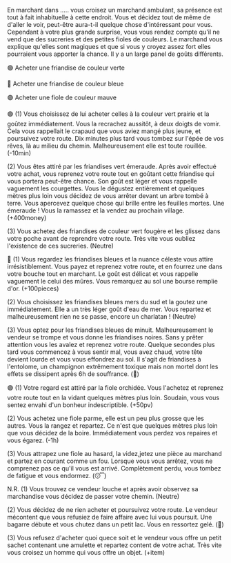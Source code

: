 En marchant dans ..... vous croisez un marchand ambulant, sa présence est tout à fait inhabituelle à cette endroit. Vous et décidez tout de même de d'aller le voir, peut-être aura-t-il quelque chose d'intéressant pour vous. Cependant à votre plus grande surprise, vous vous rendez compte qu'il ne vend que des sucreries et des petites fioles de couleurs. Le marchand vous explique qu'elles sont magiques et que si vous y croyez assez fort elles pourraient vous apporter la chance. Il y a un large panel de goûts différents.

🟢 Acheter une friandise de couleur verte

🔵 Acheter une friandise de couleur bleue

🟣 Acheter une fiole de couleur mauve


🟢
(1) Vous choisissez de lui acheter celles à la couleur vert prairie et la goûtez immédiatement. Vous la recrachez aussitôt, à deux doigts de vomir. Cela vous rappellait le crapaud que vous aviez mangé plus jeune, et poursuivez votre route. Dix minutes plus tard vous tombez sur l'épée de vos rêves, là au milieu du chemin.  Malheureusement elle est toute rouillée.
(-10min)

(2) Vous êtes attiré par les friandises vert émeraude. Après avoir effectué votre achat, vous reprenez votre route tout en goûtant cette friandise qui vous portera peut-être chance. Son goût est léger et vous rappelle vaguement les courgettes. Vous le dégustez entièrement et quelques mètres plus loin vous décidez de vous arrêter devant un arbre tombé à terre. Vous apercevez quelque chose qui brille entre les feuilles mortes. Une émeraude ! Vous la ramassez et la vendez au prochain village.
(+400money)

(3) Vous achetez des friandises de couleur vert fougère et les glissez dans votre poche avant de reprendre votre route. Très vite vous oubliez l'existence de ces sucreries.
(Neutre)

🔵
(1) Vous regardez les friandises bleues et la nuance céleste vous attire irrésistiblement. Vous payez et reprenez votre route, et en fourrez une dans votre bouche tout en marchant. Le goût est délicat et vous rappelle vaguement le celui des mûres. Vous remarquez au sol une bourse remplie d'or.
(+100pieces)

(2) Vous choisissez les friandises bleues mers du sud et la goutez une immédiatement. Elle a un très léger goût d'eau de mer. Vous repartez et malheureusement rien ne se passe, encore un charlatan !
(Neutre)

(3) Vous optez pour les friandises bleues de minuit. Malheureusement le vendeur se trompe et vous donne les friandises noires. Sans y prêter attention vous les avalez et reprenez votre route. Quelque secondes plus tard vous commencez à vous sentir mal, vous avez chaud, votre tête devient lourde et vous vous effondrez au sol. Il s'agit de friandises à l'entolome, un champignon extrêmement toxique mais non mortel dont les effets se dissipent après 6h de souffrance.
(🤕)

🟣
(1) Votre regard est attiré par la fiole orchidée. Vous l'achetez et reprenez votre route tout en la vidant quelques mètres plus loin. Soudain, vous vous sentez envahi d'un bonheur indescriptible.
(+50pv)

(2) Vous achetez une fiole parme, elle est un peu plus grosse que les autres. Vous la rangez et repartez. Ce n'est que quelques mètres plus loin que vous décidez de la boire. Immédiatement vous perdez vos repaires et vous égarez.
(-1h)

(3) Vous attrapez une fiole au hasard, la videz,jetez une pièce au marchand et partez en courant comme un fou. Lorsque vous vous arrêtez, vous ne comprenez pas ce qu'il vous est arrivé. Complètement perdu, vous tombez de fatigue et vous endormez.
(😴)

N.R.
(1) Vous trouvez ce vendeur louche et après avoir observez sa marchandise vous décidez de passer votre chemin.
(Neutre)

(2) Vous décidez de ne rien acheter et poursuivez votre route. Le vendeur mécontent que vous refusiez de faire affaire avec lui vous poursuit. Une bagarre débute et vous chutez dans un petit lac. Vous en ressortez gelé.
(🥶)

(3) Vous refusez d'acheter quoi quece soit et le vendeur vous offre un petit sachet contenant une amulette et repartez content de votre achat. Très vite vous croisez un homme qui vous offre un objet.
(+item)

